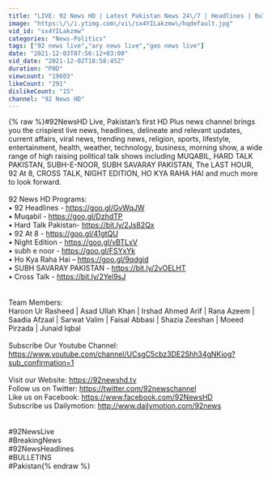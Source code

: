 ```yaml
---
title: "LIVE: 92 News HD | Latest Pakistan News 24\/7 | Headlines | Bulletins | Special & Exclusive Coverage"
image: "https:\/\/i.ytimg.com\/vi\/sx4YILakzmw\/hqdefault.jpg"
vid_id: "sx4YILakzmw"
categories: "News-Politics"
tags: ["92 news live","ary news live","geo news live"]
date: "2021-12-03T07:56:12+03:00"
vid_date: "2021-12-02T18:58:45Z"
duration: "P0D"
viewcount: "19603"
likeCount: "291"
dislikeCount: "15"
channel: "92 News HD"
---
```

{% raw %}#92NewsHD Live, Pakistan’s first HD Plus news channel brings you the crispiest live news, headlines, delineate and relevant updates, current affairs, viral news, trending news, religion, sports, lifestyle, entertainment, health, weather, technology, business, morning show, a wide range of high raising political talk shows including MUQABIL, HARD TALK PAKISTAN, SUBH-E-NOOR, SUBH SAVARAY PAKISTAN, The LAST HOUR, 92 At 8, CROSS TALK, NIGHT EDITION, HO KYA RAHA HAI and much more to look forward. <br /><br />92 News HD Programs: <br />• 92 Headlines - <a rel="nofollow" target="blank" href="https://goo.gl/GvWqJW">https://goo.gl/GvWqJW</a><br />• Muqabil - <a rel="nofollow" target="blank" href="https://goo.gl/DzhdTP">https://goo.gl/DzhdTP</a><br />• Hard Talk Pakistan- <a rel="nofollow" target="blank" href="https://bit.ly/2Js82Qx">https://bit.ly/2Js82Qx</a><br />• 92 At 8 - <a rel="nofollow" target="blank" href="https://goo.gl/41gtQU">https://goo.gl/41gtQU</a><br />• Night Edition - <a rel="nofollow" target="blank" href="https://goo.gl/vBTLxV">https://goo.gl/vBTLxV</a><br />• subh e noor - <a rel="nofollow" target="blank" href="https://goo.gl/FSYxYk">https://goo.gl/FSYxYk</a><br />• Ho Kya Raha Hai – <a rel="nofollow" target="blank" href="https://goo.gl/9qdgid">https://goo.gl/9qdgid</a><br />• SUBH SAVARAY PAKISTAN - <a rel="nofollow" target="blank" href="https://bit.ly/2vOELHT">https://bit.ly/2vOELHT</a><br />• Cross Talk - <a rel="nofollow" target="blank" href="https://bit.ly/2Yel9sJ">https://bit.ly/2Yel9sJ</a><br /><br /><br />Team Members:<br />Haroon Ur Rasheed | Asad Ullah Khan | Irshad Ahmed Arif | Rana Azeem | Saadia Afzaal | Sarwat Valim | Faisal Abbasi | Shazia Zeeshan | Moeed Pirzada | Junaid Iqbal<br /><br />Subscribe Our Youtube Channel: <a rel="nofollow" target="blank" href="https://www.youtube.com/channel/UCsgC5cbz3DE2Shh34gNKiog?sub_confirmation=1">https://www.youtube.com/channel/UCsgC5cbz3DE2Shh34gNKiog?sub_confirmation=1</a><br /><br />Visit our Website:                           <a rel="nofollow" target="blank" href="https://92newshd.tv">https://92newshd.tv</a><br />Follow us on Twitter:                     <a rel="nofollow" target="blank" href="https://twitter.com/92newschannel">https://twitter.com/92newschannel</a><br />Like us on Facebook:                    <a rel="nofollow" target="blank" href="https://www.facebook.com/92NewsHD">https://www.facebook.com/92NewsHD</a><br />Subscribe us Dailymotion:           <a rel="nofollow" target="blank" href="http://www.dailymotion.com/92news">http://www.dailymotion.com/92news</a><br /><br /><br />#92NewsLive<br />#BreakingNews<br />#92NewsHeadlines<br />#BULLETINS<br />#Pakistan{% endraw %}
